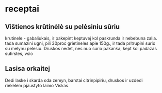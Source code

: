 # receptai

## Vištienos krūtinėlė su pelėsiniu sūriu
krutinele - gabaliukais, ir pakepint keptuvej kol paskrunda ir nebebuna zalia. tada sumazini ugni, pili 30proc grietineles apie 150g., ir tada pritrupini surio su melynu pelesiu. Druskos nedet, nes nuo surio pakanka, kept kol padazas sutirstes, vsio 


## Lasisa orkaitej
Dedi laske i skarda oda zemyn, barstai citrinpipiriu, druskos ir uzdedi riekelem pjaustyto laimo Viskas
